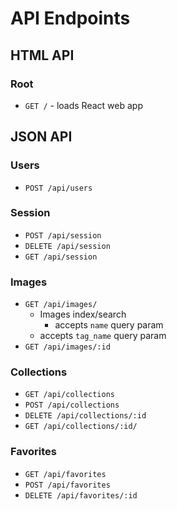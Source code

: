 # API Endpoints

## HTML API

### Root

- `GET /` - loads React web app

## JSON API

### Users

- `POST /api/users`

### Session

- `POST /api/session`
- `DELETE /api/session`
- `GET /api/session`

### Images

- `GET /api/images/`
  - Images index/search
	- accepts `name` query param
  - accepts `tag_name` query param
- `GET /api/images/:id`

### Collections

- `GET /api/collections`
- `POST /api/collections`
- `DELETE /api/collections/:id`
- `GET /api/collections/:id/`

### Favorites

- `GET /api/favorites`
- `POST /api/favorites`
- `DELETE /api/favorites/:id`
